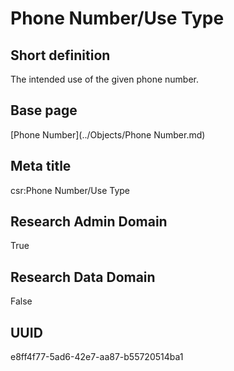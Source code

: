 # Phone Number/Use Type
## Short definition
The intended use of the given phone number.
## Base page
[Phone Number](../Objects/Phone Number.md)
## Meta title
csr:Phone Number/Use Type
## Research Admin Domain
True
## Research Data Domain
False
## UUID
e8ff4f77-5ad6-42e7-aa87-b55720514ba1
